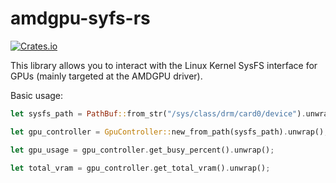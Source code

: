 # amdgpu-syfs-rs
[![Crates.io](https://img.shields.io/crates/v/amdgpu-sysfs)](https://crates.io/crates/amdgpu-sysfs)

This library allows you to interact with the Linux Kernel SysFS interface for GPUs (mainly targeted at the AMDGPU driver). 

Basic usage:

```rust
let sysfs_path = PathBuf::from_str("/sys/class/drm/card0/device").unwrap();

let gpu_controller = GpuController::new_from_path(sysfs_path).unwrap();

let gpu_usage = gpu_controller.get_busy_percent().unwrap();

let total_vram = gpu_controller.get_total_vram().unwrap();
```
